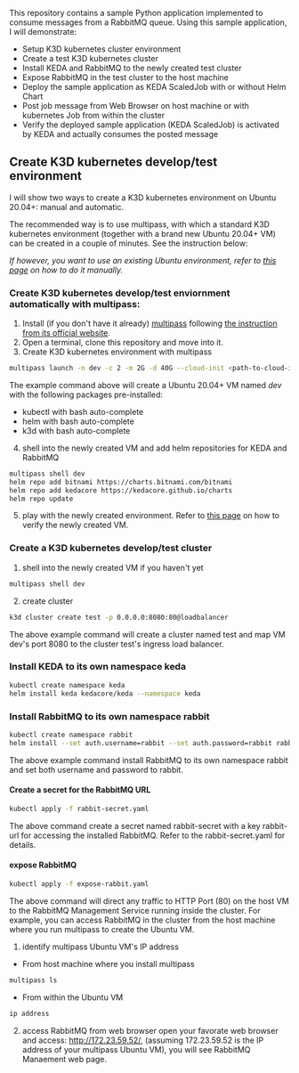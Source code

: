 This repository contains a sample Python application implemented to consume messages from a RabbitMQ queue.
Using this sample application, I will demonstrate:

+ Setup K3D kubernetes cluster environment
+ Create a test K3D kubernetes cluster
+ Install KEDA and RabbitMQ to the newly created test cluster
+ Expose RabbitMQ in the test cluster to the host machine
+ Deploy the sample application as KEDA ScaledJob with or without Helm Chart
+ Post job message from Web Browser on host machine or with kubernetes Job from within the cluster
+ Verify the deployed sample application (KEDA ScaledJob) is activated by KEDA and actually consumes the posted message

## Create K3D kubernetes develop/test environment
I will show two ways to create a K3D kubernetes environment on Ubuntu 20.04+: manual and automatic.

The recommended way is to use multipass, with which a standard K3D kubernetes environment (together with a brand new Ubuntu 20.04+ VM) can be created in a couple of minutes. See the instruction below:

*If however, you want to use an existing Ubuntu environment, refer to [this page](https://github.com/hizbiz/k3d-keda-rabbitmq-pika-example/wiki/Setup-K3D-kubernetes-develop-environment-manully) on how to do it manually.*

### Create K3D kubernetes develop/test enviornment automatically with multipass:
1. Install (if you don't have it already) [multipass](https://multipass.run/) following [the instruction from its official website](https://multipass.run/install).
2. Open a terminal, clone this repository and move into it.
3. Create K3D kubernetes environment with multipass
```bash
multipass launch -n dev -c 2 -m 2G -d 40G --cloud-init <path-to-cloud-init-k3d.yaml> -vvvv
```
  The example command above will create a Ubuntu 20.04+ VM named *dev* with the following packages pre-installed:
  - kubectl with bash auto-complete
  - helm with bash auto-complete
  - k3d with bash auto-complete

4. shell into the newly created VM and add helm repositories for KEDA and RabbitMQ
```bash
multipass shell dev
helm repo add bitnami https://charts.bitnami.com/bitnami
helm repo add kedacore https://kedacore.github.io/charts
helm repo update
```

5. play with the newly created environment.
Refer to [this page](https://github.com/hizbiz/k3d-keda-rabbitmq-pika-example/wiki/Setup-K3D-kubernetes-develop-environment-manully#6-verify-the-environment) on how to verify the newly created VM.

### Create a K3D kubernetes develop/test cluster
1. shell into the newly created VM if you haven't yet
```bash
multipass shell dev
```
2. create cluster
```bash
k3d cluster create test -p 0.0.0.0:8080:80@loadbalancer
```
The above example command will create a cluster named test and map VM dev's port 8080 to the cluster test's ingress load balancer.

### Install KEDA to its own namespace keda
```bash
kubectl create namespace keda
helm install keda kedacore/keda --namespace keda
```

### Install RabbitMQ to its own namespace rabbit
```bash
kubectl create namespace rabbit
helm install --set auth.username=rabbit --set auth.password=rabbit rabbit bitnami/rabbitmq --namespace rabbit
```
The above example command install RabbitMQ to its own namespace rabbit and set both username and password to rabbit.

#### Create a secret for the RabbitMQ URL
```bash
kubectl apply -f rabbit-secret.yaml
```
The above command create a secret named rabbit-secret with a key rabbit-url for accessing the installed RabbitMQ. Refer to the rabbit-secret.yaml for details.

#### expose RabbitMQ
```bash
kubectl apply -f expose-rabbit.yaml
```
The above command will direct any traffic to HTTP Port (80) on the host VM to the RabbitMQ Management Service running inside the cluster. For example, you can access RabbitMQ in the cluster from the host machine where you run multipass to create the Ubuntu VM.

1. identify multipass Ubuntu VM's IP address
- From host machine where you install multipass
```bash
multipass ls
```
- From within the Ubuntu VM
```bash
ip address
```
2. access RabbitMQ from web browser
open your favorate web browser and access: http://172.23.59.52/, (assuming 172.23.59.52 is the IP address of your multipass Ubuntu VM), you will see RabbitMQ Manaement web page.

